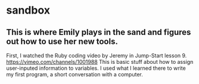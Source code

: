 # sandbox
This is where Emily plays in the sand and figures out how to use her new tools.
-------------------------------------------------------------------------------


First, I watched the Ruby coding video by Jeremy in Jump-Start lesson 9.  https://vimeo.com/channels/1001988
This is basic stuff about how to assign user-inputed information to variables. I used what I learned there to write my first program, a short conversation with a computer.

